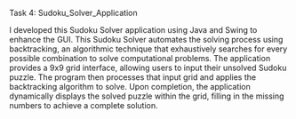 Task 4: Sudoku_Solver_Application

  I developed this Sudoku Solver application using Java and Swing to enhance the GUI. This Sudoku Solver automates the solving process using backtracking, an algorithmic technique that exhaustively searches for every possible combination to solve computational problems.  The application provides a 9x9 grid interface, allowing users to input their unsolved Sudoku puzzle. The program then processes that input grid and applies the backtracking algorithm to solve. Upon completion, the application dynamically displays the solved puzzle within the grid, filling in the missing numbers to achieve a complete solution.
